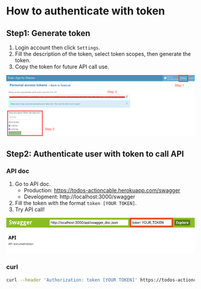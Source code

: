 # How to authenticate with token

## Step1: Generate token

1. Login account then click `Settings`.
1. Fill the description of the token, select token scopes, then generate the token.
1. Copy the token for future API call use.

![](../images/generate_token.png)

## Step2: Authenticate user with token to call API

### API doc

1. Go to API doc.
    * Production:  https://todos-actioncable.herokuapp.com/swagger
    * Development: http://localhost:3000/swagger
2. Fill the token with the format `token [YOUR TOKEN]`.
3. Try API call!

![](../images/authenticate_with_token.png)

### curl

```sh
curl --header 'Authorization: token [YOUR TOKEN]' https://todos-actioncable.herokuapp.com/api/v1/rate_limit
```
